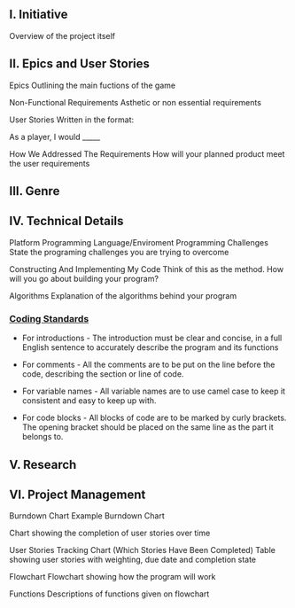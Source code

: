 ## I. Initiative
Overview of the project itself

## II. Epics and User Stories
Epics
Outlining the main fuctions of the game

Non-Functional Requirements
Asthetic or non essential requirements

User Stories
Written in the format:

As a player, I would _____

How We Addressed The Requirements
How will your planned product meet the user requirements

## III. Genre
## IV. Technical Details
Platform
Programming Language/Enviroment
Programming Challenges
State the programing challenges you are trying to overcome

Constructing And Implementing My Code
Think of this as the method. How will you go about building your program?

Algorithms
Explanation of the algorithms behind your program

### [Coding Standards](#coding-standards)

- For introductions - The introduction must be clear and concise, in a full English sentence to accurately describe the program and its functions

- For comments - All the comments are to be put on the line before the code, describing the section or line of code.

- For variable names - All variable names are to use camel case to keep it consistent and easy to keep up with.

- For code blocks - All blocks of code are to be marked by curly brackets. The opening bracket should be placed on the same line as the part it belongs to.

## V. Research
## VI. Project Management
Burndown Chart
Example Burndown Chart

Chart showing the completion of user stories over time

User Stories Tracking Chart (Which Stories Have Been Completed)
Table showing user stories with weighting, due date and completion state

Flowchart
Flowchart showing how the program will work

Functions
Descriptions of functions given on flowchart
